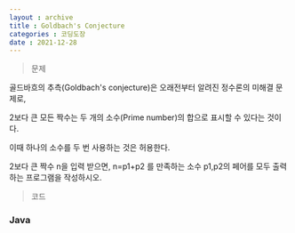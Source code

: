 ```yaml
---
layout : archive
title : Goldbach's Conjecture
categories : 코딩도장
date : 2021-12-28
---
```

> 문제 <br>

골드바흐의 추측(Goldbach's conjecture)은 오래전부터 알려진 정수론의 미해결 문제로,

2보다 큰 모든 짝수는 두 개의 소수(Prime number)의 합으로 표시할 수 있다는 것이다.

이때 하나의 소수를 두 번 사용하는 것은 허용한다.

2보다 큰 짝수 n을 입력 받으면, n=p1+p2 를 만족하는 소수 p1,p2의 페어를 모두 출력하는 프로그램을 작성하시오.

> 코드
### Java

<script src="https://gist.github.com/kwontaehoon/801969f42b9a8d7df61f639d117477b6.js"></script>
